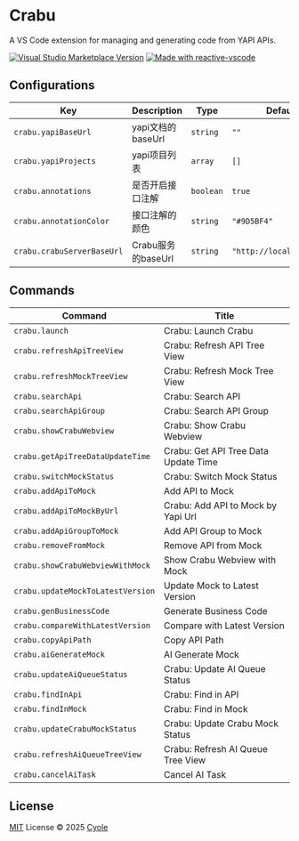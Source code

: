 # Crabu

A VS Code extension for managing and generating code from YAPI APIs.

<a href="https://marketplace.visualstudio.com/items?itemName=cyole.crabu" target="__blank"><img src="https://img.shields.io/visual-studio-marketplace/v/cyole.crabu.svg?color=eee&amp;label=VS%20Code%20Marketplace&logo=visual-studio-code" alt="Visual Studio Marketplace Version" /></a>
<a href="https://kermanx.github.io/reactive-vscode/" target="__blank"><img src="https://img.shields.io/badge/made_with-reactive--vscode-%23007ACC?style=flat&labelColor=%23229863"  alt="Made with reactive-vscode" /></a>

## Configurations

<!-- configs -->

| Key                        | Description     | Type      | Default                  |
| -------------------------- | --------------- | --------- | ------------------------ |
| `crabu.yapiBaseUrl`        | yapi文档的baseUrl  | `string`  | `""`                     |
| `crabu.yapiProjects`       | yapi项目列表        | `array`   | `[]`                     |
| `crabu.annotations`        | 是否开启接口注解        | `boolean` | `true`                   |
| `crabu.annotationColor`    | 接口注解的颜色         | `string`  | `"#9D5BF4"`              |
| `crabu.crabuServerBaseUrl` | Crabu服务的baseUrl | `string`  | `"http://localhost/api"` |

<!-- configs -->

## Commands

<!-- commands -->

| Command                           | Title                                |
| --------------------------------- | ------------------------------------ |
| `crabu.launch`                    | Crabu: Launch Crabu                  |
| `crabu.refreshApiTreeView`        | Crabu: Refresh API Tree View         |
| `crabu.refreshMockTreeView`       | Crabu: Refresh Mock Tree View        |
| `crabu.searchApi`                 | Crabu: Search API                    |
| `crabu.searchApiGroup`            | Crabu: Search API Group              |
| `crabu.showCrabuWebview`          | Crabu: Show Crabu Webview            |
| `crabu.getApiTreeDataUpdateTime`  | Crabu: Get API Tree Data Update Time |
| `crabu.switchMockStatus`          | Crabu: Switch Mock Status            |
| `crabu.addApiToMock`              | Add API to Mock                      |
| `crabu.addApiToMockByUrl`         | Crabu: Add API to Mock by Yapi Url   |
| `crabu.addApiGroupToMock`         | Add API Group to Mock                |
| `crabu.removeFromMock`            | Remove API from Mock                 |
| `crabu.showCrabuWebviewWithMock`  | Show Crabu Webview with Mock         |
| `crabu.updateMockToLatestVersion` | Update Mock to Latest Version        |
| `crabu.genBusinessCode`           | Generate Business Code               |
| `crabu.compareWithLatestVersion`  | Compare with Latest Version          |
| `crabu.copyApiPath`               | Copy API Path                        |
| `crabu.aiGenerateMock`            | AI Generate Mock                     |
| `crabu.updateAiQueueStatus`       | Crabu: Update AI Queue Status        |
| `crabu.findInApi`                 | Crabu: Find in API                   |
| `crabu.findInMock`                | Crabu: Find in Mock                  |
| `crabu.updateCrabuMockStatus`     | Crabu: Update Crabu Mock Status      |
| `crabu.refreshAiQueueTreeView`    | Crabu: Refresh AI Queue Tree View    |
| `crabu.cancelAiTask`              | Cancel AI Task                       |

<!-- commands -->

## License

[MIT](./LICENSE.md) License © 2025 [Cyole](https://github.com/cyole)
